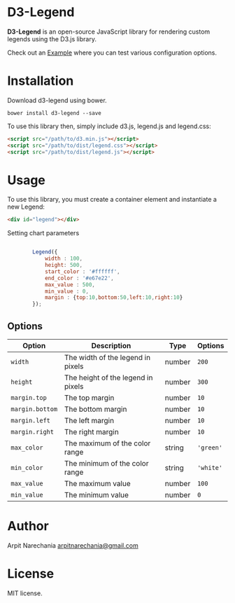 # D3-Legend

**D3-Legend** is an open-source JavaScript library for rendering custom legends using the D3.js library.

Check out an [Example](https://arpitnarechania.github.io/d3-legend/) where you can test various configuration options.

# Installation

Download d3-legend using bower.

```
bower install d3-legend --save
```

To use this library then, simply include d3.js, legend.js and legend.css:

``` html
<script src="/path/to/d3.min.js"></script>
<script src="/path/to/dist/legend.css"></script>
<script src="/path/to/dist/legend.js"></script>
```

# Usage

To use this library, you must create a container element and instantiate a new
Legend:

```html
<div id="legend"></div>
```

Setting chart parameters
``` javascript

		Legend({
		    width : 100,
		    height: 500,
            start_color : '#ffffff',
            end_color : '#e67e22',
            max_value : 500,
            min_value : 0,
            margin : {top:10,bottom:50,left:10,right:10}
		});

```

## Options

| Option                     | Description                                                               | Type     | Options
| -------------------------- | ------------------------------------------------------------------------- | -------- | ------------------------- |
| `width`                    | The width of the legend in pixels                                         | number   | `200`                     |
| `height`                   | The height of the legend in pixels                                        | number   | `300`                     |
| `margin.top`               | The top margin                                                            | number   | `10`                      |
| `margin.bottom`            | The bottom margin                                                         | number   | `10`                      |
| `margin.left`              | The left margin                                                           | number   | `10`                      |
| `margin.right`             | The right margin                                                          | number   | `10`                      |
| `max_color`                | The maximum of the color range                                            | string   | `'green'`                 |
| `min_color`                | The minimum of the color range                                            | string   | `'white'`                 |
| `max_value`                | The maximum value                                                         | number   | `100`                     |
| `min_value`                | The minimum value                                                         | number   | `0`                       |

# Author

Arpit Narechania
arpitnarechania@gmail.com

# License

MIT license.